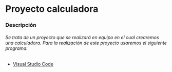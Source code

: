 # Proyecto calculadora
### Descripción
###### Se trata de un proyecto que se realizará en equipo en el cual crearemos una calculadora. Para la realización de este proyecto usaremos el siguiente programa:
* [Visual Studio Code](https://code.visualstudio.com/)
